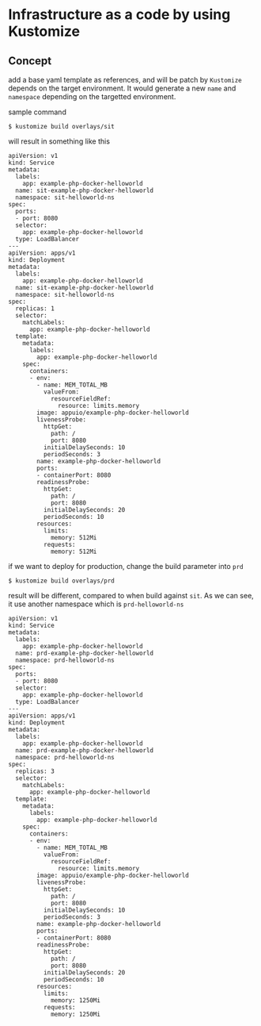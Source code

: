 # Infrastructure as a code by using Kustomize

## Concept
add a base yaml template as references, and will be patch by `Kustomize` depends on the target environment. It would generate a new `name` and `namespace` depending on the targetted environment.

sample command
```
$ kustomize build overlays/sit
```

will result in something like this
```
apiVersion: v1
kind: Service
metadata:
  labels:
    app: example-php-docker-helloworld
  name: sit-example-php-docker-helloworld
  namespace: sit-helloworld-ns
spec:
  ports:
  - port: 8080
  selector:
    app: example-php-docker-helloworld
  type: LoadBalancer
---
apiVersion: apps/v1
kind: Deployment
metadata:
  labels:
    app: example-php-docker-helloworld
  name: sit-example-php-docker-helloworld
  namespace: sit-helloworld-ns
spec:
  replicas: 1
  selector:
    matchLabels:
      app: example-php-docker-helloworld
  template:
    metadata:
      labels:
        app: example-php-docker-helloworld
    spec:
      containers:
      - env:
        - name: MEM_TOTAL_MB
          valueFrom:
            resourceFieldRef:
              resource: limits.memory
        image: appuio/example-php-docker-helloworld
        livenessProbe:
          httpGet:
            path: /
            port: 8080
          initialDelaySeconds: 10
          periodSeconds: 3
        name: example-php-docker-helloworld
        ports:
        - containerPort: 8080
        readinessProbe:
          httpGet:
            path: /
            port: 8080
          initialDelaySeconds: 20
          periodSeconds: 10
        resources:
          limits:
            memory: 512Mi
          requests:
            memory: 512Mi
```

if we want to deploy for production, change the build parameter into `prd`
```
$ kustomize build overlays/prd
```

result will be different, compared to when build against `sit`. As we can see, it use another namespace which is `prd-helloworld-ns`
```
apiVersion: v1
kind: Service
metadata:
  labels:
    app: example-php-docker-helloworld
  name: prd-example-php-docker-helloworld
  namespace: prd-helloworld-ns
spec:
  ports:
  - port: 8080
  selector:
    app: example-php-docker-helloworld
  type: LoadBalancer
---
apiVersion: apps/v1
kind: Deployment
metadata:
  labels:
    app: example-php-docker-helloworld
  name: prd-example-php-docker-helloworld
  namespace: prd-helloworld-ns
spec:
  replicas: 3
  selector:
    matchLabels:
      app: example-php-docker-helloworld
  template:
    metadata:
      labels:
        app: example-php-docker-helloworld
    spec:
      containers:
      - env:
        - name: MEM_TOTAL_MB
          valueFrom:
            resourceFieldRef:
              resource: limits.memory
        image: appuio/example-php-docker-helloworld
        livenessProbe:
          httpGet:
            path: /
            port: 8080
          initialDelaySeconds: 10
          periodSeconds: 3
        name: example-php-docker-helloworld
        ports:
        - containerPort: 8080
        readinessProbe:
          httpGet:
            path: /
            port: 8080
          initialDelaySeconds: 20
          periodSeconds: 10
        resources:
          limits:
            memory: 1250Mi
          requests:
            memory: 1250Mi
```